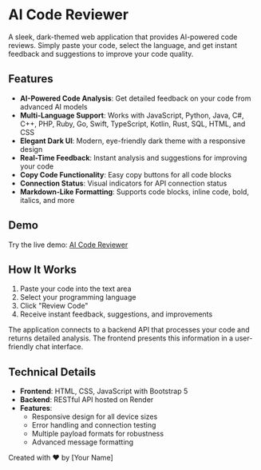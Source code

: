 # AI Code Reviewer

A sleek, dark-themed web application that provides AI-powered code reviews. Simply paste your code, select the language, and get instant feedback and suggestions to improve your code quality.

## Features

- **AI-Powered Code Analysis**: Get detailed feedback on your code from advanced AI models
- **Multi-Language Support**: Works with JavaScript, Python, Java, C#, C++, PHP, Ruby, Go, Swift, TypeScript, Kotlin, Rust, SQL, HTML, and CSS
- **Elegant Dark UI**: Modern, eye-friendly dark theme with a responsive design
- **Real-Time Feedback**: Instant analysis and suggestions for improving your code
- **Copy Code Functionality**: Easy copy buttons for all code blocks
- **Connection Status**: Visual indicators for API connection status
- **Markdown-Like Formatting**: Supports code blocks, inline code, bold, italics, and more

## Demo

Try the live demo: [AI Code Reviewer]([https://rksingh-dev.github.io/code-review/])

## How It Works

1. Paste your code into the text area
2. Select your programming language
3. Click "Review Code"
4. Receive instant feedback, suggestions, and improvements

The application connects to a backend API that processes your code and returns detailed analysis. The frontend presents this information in a user-friendly chat interface.

## Technical Details

- **Frontend**: HTML, CSS, JavaScript with Bootstrap 5
- **Backend**: RESTful API hosted on Render
- **Features**:
  - Responsive design for all device sizes
  - Error handling and connection testing
  - Multiple payload formats for robustness
  - Advanced message formatting


Created with ❤️ by [Your Name]
